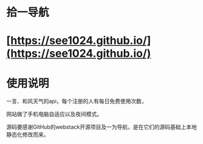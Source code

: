 # 拾一导航
# [https://see1024.github.io/](https://see1024.github.io/)

# 使用说明

一言、和风天气的api，每个注册的人有每日免费使用次数，

网站做了手机电脑自适应以及夜间模式。

源码要感谢GitHub的webstack开源项目及一为导航，是在它们的源码基础上本地静态化修改而来。


